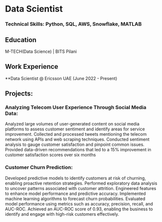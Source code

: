 # Data Scientist

### Technical Skills: Python, SQL, AWS, Snowflake, MATLAB

## Education
M-TECH(Data Science) | BITS Pilani  

## Work Experience
**Data Scientist @  Ericsson UAE (June 2022 - Present)

## Projects:
### Analyzing Telecom User Experience Through Social Media Data:
Analyzed large volumes of user-generated content on social media platforms to assess customer sentiment and identify areas for service improvement.
Collected and processed tweets mentioning the telecom network using APIs and web scraping techniques.​
Conducted sentiment analysis to gauge customer satisfaction and pinpoint common issues.​
Provided data-driven recommendations that led to a 15% improvement in customer satisfaction scores over six months

### Customer Churn Prediction:
Developed predictive models to identify customers at risk of churning, enabling proactive retention strategies. 
Performed exploratory data analysis to uncover patterns associated with customer attrition.
Engineered features to enhance model performance and predictive accuracy.
Implemented machine learning algorithms to forecast churn probabilities.
Evaluated model performance using metrics such as accuracy, precision, recall, and AUC-ROC.
Achieved an AUC-ROC score of 0.93, enabling the business to identify and engage with high-risk customers effectively.

